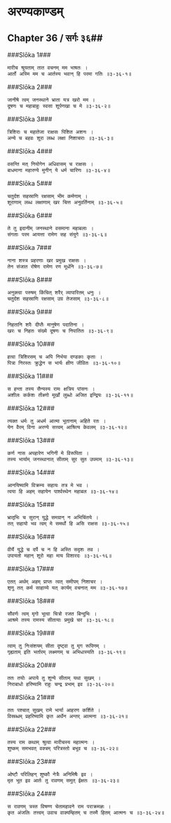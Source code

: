 अरण्यकाण्डम्
===============================


## Chapter 36  / सर्गः ३६##


###Slōka 1###


    मारीच श्रूयताम् तात वचनम् मम भाषतः ।
    आर्तो अस्मि मम च आर्तस्य भवान् हि परमा गतिः ॥३-३६-१॥


###Slōka 2###


    जानीषे त्वम् जनस्थाने भ्राता यत्र खरो मम ।
    दूषणः च महाबाहुः स्वसा शूर्पणखा च मे ॥३-३६-२॥


###Slōka 3###


    त्रिशिराः च महातेजा राक्षसः पिशित अशनः ।
    अन्ये च बहवः शूरा लब्ध लक्षा निशाचराः ॥३-३६-३॥


###Slōka 4###


    वसन्ति मत् नियोगेन अधिवासम् च राक्षसः ।
    बाधमाना महारण्ये मुनीन् ये धर्म चारिणः ॥३-३६-४॥


###Slōka 5###


    चतुर्दश सहस्राणि रक्षसाम् भीम कर्मणाम् ।
    शूराणाम् लब्ध लक्षाणाम् खर चित्त अनुवर्तिनाम् ॥३-३६-५॥


###Slōka 6###


    ते तु इदानीम् जनस्थाने वसमाना महाबलाः ।
    संगताः परम आयत्ता रामेण सह संयुगे ॥३-३६-६॥


###Slōka 7###


    नाना शस्त्र प्रहरणाः खर प्रमुख राक्षसः ।
    तेन संजात रोषेण रामेण रण मूर्धनि ॥३-३६-७॥


###Slōka 8###


    अनुक्त्वा परुषम् किंचित् शरैर् व्यापारितम् धनुः ।
    चतुर्दश सहस्राणि रक्षसाम् उग्र तेजसाम् ॥३-३६-८॥


###Slōka 9###


    निहतानि शरैः दीप्तैः मानुषेण पदातिना ।
    खरः च निहतः संख्ये दूषणः च निपातितः ॥३-३६-९॥


###Slōka 10###


    हत्वा त्रिशिरसम् च अपि निर्भया दण्डकाः कृताः ।
    पित्रा निरस्तः क्रुद्धेन स भार्यः क्षीण जीवितः ॥३-३६-१०॥


###Slōka 11###


    स हन्ता तस्य सैन्यस्य रामः क्षत्रिय पांसनः ।
    अशीलः कर्कशः तीक्ष्णो मूर्खो लुब्धो अजित इन्द्रियः ॥३-३६-११॥


###Slōka 12###


    त्यक्त धर्मः तु अधर्म आत्मा भूतानाम् अहिते रतः ।
    येन वैरम् विना अरण्ये सत्त्वम् आश्रित्य केवलम् ॥३-३६-१२॥


###Slōka 13###


    कर्ण नास अपहारेण भगिनी मे विरूपिता ।
    तस्य भार्याम् जनस्थानात् सीताम् सुर सुत उपमाम् ॥३-३६-१३॥


###Slōka 14###


    आनयिष्यामि विक्रम्य सहायः तत्र मे भव ।
    त्वया हि अहम् सहायेन पार्श्वस्थेन महाबल ॥३-३६-१४॥


###Slōka 15###


    भ्रातृभिः च सुरान् युद्धे समग्रान् न अभिचिंतये ।
    तत् सहायो भव त्वम् मे समर्थो हि असि राक्षस ॥३-३६-१५॥


###Slōka 16###


    वीर्ये युद्धे च दर्पे च न हि अस्ति सदृशः तव ।
    उपायतो महान् शूरो महा माय विशारदः ॥३-३६-१६॥


###Slōka 17###


    एतत् अर्थम् अहम् प्राप्तः त्वत् समीपम् निशाचर ।
    शृणु तत् कर्म साहाय्ये यत् कार्यम् वचनात् मम ॥३-३६-१७॥


###Slōka 18###


    सौवर्णः त्वम् मृगो भूत्वा चित्रो रजत बिन्दुभिः ।
    आश्रमे तस्य रामस्य सीतायाः प्रमुखे चर ॥३-३६-१८॥


###Slōka 19###


    त्वाम् तु निःसंशयम् सीता दृष्ट्वा तु मृग रूपिणम् ।
    गृह्यताम् इति भर्तारम् लक्ष्मणम् च अभिधास्यति ॥३-३६-१९॥


###Slōka 20###


    ततः तयोः अपाये तु शून्ये सीताम् यथा सुखम् ।
    निराबाधो हरिष्यामि राहुः चन्द्र प्रभाम् इव ॥३-३६-२०॥


###Slōka 21###


    ततः पश्चात् सुखम् रामे भार्या आहरण कर्शिते ।
    विस्रब्धम् प्रहरिष्यामि कृत अर्थेन अन्तर् आत्मना ॥३-३६-२१॥


###Slōka 22###


    तस्य राम कथाम् श्रुत्वा मारीचस्य महात्मनः ।
    शुष्कम् समभवत् वक्त्रम् परित्रस्तो बभूव च ॥३-३६-२२॥


###Slōka 23###


    ओष्टौ परिलिहन् शुष्कौ नेत्रैः अनिमिषैः इव ।
    मृत भूत इव आर्तः तु रावणम् समुत् ईक्षतः ॥३-३६-२३॥


###Slōka 24###


    स रावणम् त्रस्त विषण्ण चेतामहावने राम पराक्रमज्ञः ।
    कृत अंजलिः तत्त्वम् उवाच वाक्यम्हितम् च तस्मै हितम् आत्मनः च ॥३-३६-२४॥


